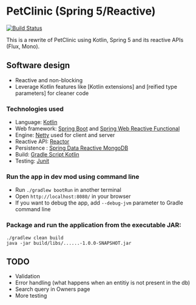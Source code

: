 # PetClinic (Spring 5/Reactive)
[![Build Status](https://travis-ci.org/ssouris/spring5-reactive-sample.svg)](https://travis-ci.org/ssouris/spring5-reactive-sample)

This is a rewrite of PetClinic using Kotlin, Spring 5 and its reactive APIs (Flux, Mono).

## Software design
 - Reactive and non-blocking
 - Leverage Kotlin features like [Kotlin extensions] and [reified type parameters] for cleaner code

### Technologies used

 - Language: [Kotlin](https://kotlin.link/) 
 - Web framework: [Spring Boot](https://projects.spring.io/spring-boot/) and [Spring Web Reactive Functional](https://spring.io/blog/2016/09/22/new-in-spring-5-functional-web-framework)
 - Engine: [Netty](http://netty.io/) used for client and server
 - Reactive API: [Reactor](http://projectreactor.io/)
 - Persistence : [Spring Data Reactive MongoDB](https://spring.io/blog/2016/11/28/going-reactive-with-spring-data)
 - Build: [Gradle Script Kotlin](https://github.com/gradle/gradle-script-kotlin)
 - Testing: [Junit](http://junit.org/) 
 
### Run the app in dev mod using command line
 - Run `./gradlew bootRun` in another terminal
 - Open `http://localhost:8080/` in your browser
 - If you want to debug the app, add `--debug-jvm` parameter to Gradle command line
  
### Package and run the application from the executable JAR:
```
./gradlew clean build
java -jar build/libs/......-1.0.0-SNAPSHOT.jar
```

## TODO

 - Validation
 - Error handling (what happens when an entitiy is not present in the db)
 - Search query in Owners page
 - More testing


